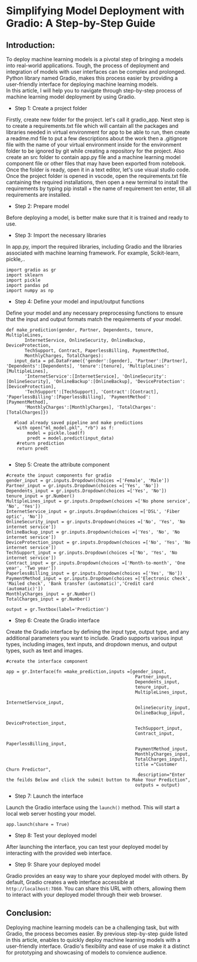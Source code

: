 # Simplifying Model Deployment with Gradio: A Step-by-Step Guide

## Introduction:

To deploy machine learning models is a pivotal step of bringing a models into real-world applications. Tough, the process of deployment and integration of models with user interfaces can be complex and prolonged. 
Python library named Gradio, makes this process easier by providing a user-friendly interface for deploying machine learning models.   
In this article, I will help you to navigate through step-by-step process of machine learning model deployment by using Gradio.

- Step 1: Create a project folder

Firstly, create new folder for the project. let's call it gradio_app. Next step is to create a requirements.txt file which will cantain all the packages and libraries needed in virtual environment for app to be able to run, then create a readme.md file to put a few descriptions about the work then a .gitignore file with the name of your virtual environment inside for the environment folder to be ignored by git while creating a repository for the project. Also create an src folder to contain app.py file and a machine learning model component file or other files that may have been exported from notebook. Once the folder is ready,  open it in a text editor, let's use visual studio code.
Once the project folder is opened in vscode, open the requirements.txt file cantaining the required installations, then open a new terminal to install the requirements by typing pip install + the name of requirement ten enter, till all requirements are installed.


- Step 2: Prepare model

Before deploying a model, is better make sure that it is trained and ready to use. 

- Step 3: Import the necessary libraries

In app.py, import the required libraries, including Gradio and the libraries associated with machine learning framework. For example, Scikit-learn, pickle,..

```
import gradio as gr
import sklearn
import pickle
import pandas pd
import numpy as np
```

- Step 4: Define your model and input/output functions

Define your model and any necessary preprocessing functions to ensure that the input and output formats match the requirements of your model.

```
def make_prediction(gender, Partner, Dependents, tenure, MultipleLines,
       InternetService, OnlineSecurity, OnlineBackup, DeviceProtection,
       TechSupport, Contract, PaperlessBilling, PaymentMethod,
       MonthlyCharges, TotalCharges):
   input_data = pd.DataFrame({'gender':[gender], 'Partner':[Partner], 'Dependents':[Dependents], 'tenure':[tenure], 'MultipleLines':[MultipleLines],
       'InternetService':[InternetService], 'OnlineSecurity':[OnlineSecurity], 'OnlineBackup':[OnlineBackup], 'DeviceProtection':[DeviceProtection],
       'TechSupport':[TechSupport], 'Contract':[Contract], 'PaperlessBilling':[PaperlessBilling], 'PaymentMethod':[PaymentMethod],
       'MonthlyCharges':[MonthlyCharges], 'TotalCharges':[TotalCharges]})
   
   #load already saved pipeline and make predictions
    with open("ml_model.pkl", "rb") as f:
        model = pickle.load(f)
        predt = model.predict(input_data) 
    #return prediction 
    return predt
    
```
- Step 5: Create the attribute component
```
#create the inpuut components for gradio
gender_input = gr.inputs.Dropdown(choices =['Female', 'Male']) 
Partner_input = gr.inputs.Dropdown(choices =['Yes', 'No']) 
Dependents_input = gr.inputs.Dropdown(choices =['Yes', 'No'])
tenure_input = gr.Number()
MultipleLines_input = gr.inputs.Dropdown(choices =['No phone service', 'No', 'Yes'])
InternetService_input = gr.inputs.Dropdown(choices =['DSL', 'Fiber optic', 'No']) 
OnlineSecurity_input = gr.inputs.Dropdown(choices =['No', 'Yes', 'No internet service']) 
OnlineBackup_input = gr.inputs.Dropdown(choices =['Yes', 'No', 'No internet service']) 
DeviceProtection_input = gr.inputs.Dropdown(choices =['No', 'Yes', 'No internet service'])
TechSupport_input = gr.inputs.Dropdown(choices =['No', 'Yes', 'No internet service'])
Contract_input = gr.inputs.Dropdown(choices =['Month-to-month', 'One year', 'Two year'])
PaperlessBilling_input = gr.inputs.Dropdown(choices =['Yes', 'No']) 
PaymentMethod_input = gr.inputs.Dropdown(choices =['Electronic check', 'Mailed check', 'Bank transfer (automatic)','Credit card (automatic)'])    
MonthlyCharges_input = gr.Number()
TotalCharges_input = gr.Number()

output = gr.Textbox(label='Prediction') 
```

- Step 6: Create the Gradio interface

Create the Gradio interface by defining the input type, output type, and any additional parameters you want to include. Gradio supports various input types, including images, text inputs, and dropdown menus, and output types, such as text and images.

```
#create the interface component

app = gr.Interface(fn =make_prediction,inputs =[gender_input,
                                                 Partner_input,
                                                 Dependents_input,
                                                 tenure_input,
                                                 MultipleLines_input,
                                                 InternetService_input,
                                                 OnlineSecurity_input,
                                                 OnlineBackup_input,
                                                 DeviceProtection_input,
                                                 TechSupport_input,
                                                 Contract_input,
                                                 PaperlessBilling_input,
                                                 PaymentMethod_input,
                                                 MonthlyCharges_input,
                                                 TotalCharges_input],
                                                 title ="Customer Churn Predictor", 
                                                  description="Enter the feilds Below and click the submit button to Make Your Prediction",
                                                 outputs = output)

```

- Step 7: Launch the interface

Launch the Gradio interface using the `launch()` method. This will start a local web server hosting your model.

```
app.launch(share = True)
```

- Step 8: Test your deployed model

After launching the interface, you can test your deployed model by interacting with the provided web interface. 

- Step 9: Share your deployed model

Gradio provides an easy way to share your deployed model with others. By default, Gradio creates a web interface accessible at `http://localhost:7860`. You can share this URL with others, allowing them to interact with your deployed model through their web browser.

## Conclusion:

Deploying machine learning models can be a challenging task, but with Gradio, the process becomes easier. By previous step-by-step guide listed in this article, enables to quickly deploy machine learning models with a user-friendly interface. Gradio's flexibility and ease of use make it a distinct for prototyping and showcasing of models to convience audience. 
